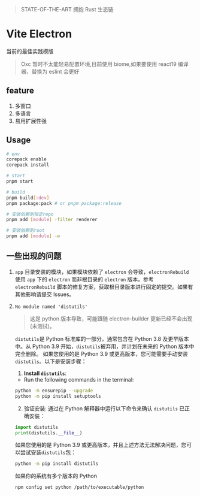 > STATE-OF-THE-ART 拥抱 Rust 生态链

# Vite Electron

当前的最佳实践模版

> Oxc 暂时不太能轻易配置环境,目前使用 biome,如果要使用 react19 编译器，替换为 eslint 会更好

## feature

1. 多窗口
2. 多语言
3. 易用扩展性强

## Usage

```bash
# env
corepack enable
corepack install

# start
pnpm start

# build
pnpm build[:dev]
pnpm package:pack # or pnpm package:release

# 安装依赖到指定repo
pnpm add [module] -filter renderer

# 安装依赖到root
pnpm add [module] -w

```

## 一些出现的问题

1.  `app` 目录安装的模块，如果模块依赖了 `electron` 会导致，`electronRebuild` 使用 `app` 下的 `electron` 而非根目录的 `electron` 版本。参考 `electronRebuild` 脚本的修复方案，获取根目录版本进行固定的提交。如果有其他影响请提交 Issues。

2.  `No module named 'distutils'`

    > 这是 python 版本导致，可能跟随 electron-builder 更新已经不会出现(未测试)。

    `distutils`是 Python 标准库的一部分，通常包含在 Python 3.8 及更早版本中。从 Python 3.9 开始，`distutils`被弃用，并计划在未来的 Python 版本中完全删除。
    如果您使用的是 Python 3.9 或更高版本，您可能需要手动安装`distutils`。以下是安装步骤：

    1. **Install `distutils`**:

    - Run the following commands in the terminal:

    ```bash
    python -m ensurepip --upgrade
    python -m pip install setuptools
    ```

    2. 验证安装:
       通过在 Python 解释器中运行以下命令来确认 `distutils` 已正确安装：

    ```python
    import distutils
    print(distutils.__file__)
    ```

    如果您使用的是 Python 3.9 或更高版本，并且上述方法无法解决问题，您可以尝试安装`distutils`包：

    ```bash
    python -m pip install distutils
    ```

    如果你的系统有多个版本的 Python

    ```bash
    npm config set python /path/to/executable/python
    ```
